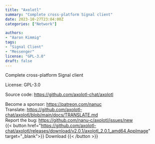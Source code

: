 ```yaml
---
title: "Axolotl"
summary: "Complete cross-platform Signal client"
date: 2023-10-27T23:04:00Z
categories: ["Network"]

authors:
- "Aaron Kimmig"
tags: 
- "Signal Client"
- "Messenger"
license: "GPL-3.0"
draft: false
---
```


Complete cross-platform Signal client

License: GPL-3.0

Source code: <https://github.com/axolotl-chat/axolotl>  

Become a sponsor: <https://patreon.com/nanuc>  
Translate: <https://github.com/axolotl-chat/axolotl/blob/main/docs/TRANSLATE.md>  
Report the bug: <https://github.com/nanu-c/axolotl/issues/new>  
{{< button href="https://github.com/axolotl-chat/axolotl/releases/download/v2.0.1/axolotl_2.0.1_amd64.AppImage" target="_blank">}}
Download
{{< /button >}}